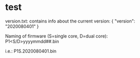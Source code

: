 # test
version.txt: contains info about the current version:
{ "version": "2020080401" }

Naming of firmware (S=single core, D=dual core): 
P1<S/D>yyyymmdd##.bin

i.e.: P1S.2020080401.bin
